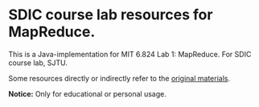# SDIC course lab resources for MapReduce.

This is a Java-implementation for MIT 6.824 Lab 1: MapReduce. For SDIC course lab, SJTU.

Some resources directly or indirectly refer to the [original materials](https://pdos.csail.mit.edu/6.824/labs/lab-1.html).

**Notice:** Only for educational or personal usage.